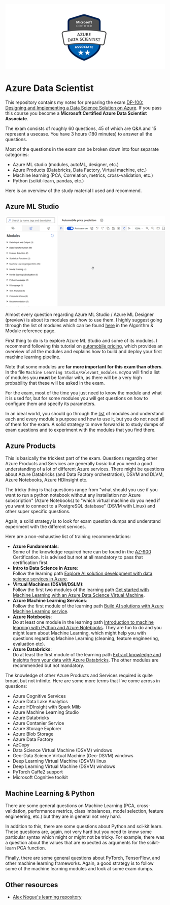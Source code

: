 ![](./badges2.png)

# Azure Data Scientist

This repository contains my notes for preparing the exam [DP-100: Designing and Implementing a Data Science Solution on Azure](https://www.microsoft.com/en-us/learning/exam-dp-100.aspx). If you pass this course you become a **Microsoft Certified Azure Data Scientist Associate**.

The exam consists of roughly 60 questions, 45 of which are Q&A and 15 represent a usecase. You have 3 hours (180 minutes) to answer all the questions. 

Most of the questions in the exam can be broken down into four separate categories:
* Azure ML studio (modules, autoML, designer, etc.)
* Azure Products (Databricks, Data Factory, Virtual machine, etc.)
* Machine learning (PCA, Correlation, metrics, cross-validation, etc.)
* Python (scikit-learn, pandas, etc.)

Here is an overview of the study material I used and recommend.

## Azure ML Studio

![](./drag-data.gif)

Almost every question regarding Azure ML Studio / Azure ML Designer (preview) is about its modules and how to use them. I highly suggest going through the list of modules which can be found [here](https://docs.microsoft.com/en-us/azure/machine-learning/algorithm-module-reference/module-reference) in the Algorithm & Module reference page. 

First thing to do is to explore Azure ML Studio and some of its modules. I recommend following this tutorial on [automobile pricing](https://docs.microsoft.com/en-us/azure/machine-learning/tutorial-designer-automobile-price-deploy), which provides an overview of all the modules and explains how to build and deploy your first machine learning pipeline. 

Note that some modules are **far more important for this exam than others**. In the file `Machine Learning Studio/Relevant_modules.md`you will find a list of modules you **must** be familiar with, as there will be a very high probability that these will be asked in the exam.

For the exam, most of the time you just need to know the module and what it is used for, but for some modules you will get questions on how to configure them and specify its parameters. 

In an ideal world, you should go through the [list](https://docs.microsoft.com/en-us/azure/machine-learning/algorithm-module-reference/module-reference) of modules and understand each and every module's purpose and how to use it, but you do not need all of them for the exam. A solid strategy to move forward is to study dumps of exam questions and to experiment with the modules that you find there. 

## Azure Products

This is basically the trickiest part of the exam. Questions regarding other Azure Products and Services are generally *basic* but you need a good understanding of a lot of different Azure services. There might be questions about Azure Databricks (and Data Factory orchestration), DSVM and DLVM, Azure Notebooks, Azure HDInsight etc. 

The tricky thing is that questions range from "what should you use if you want to run a python notebook without any installation nor Azure subscription" (Azure Notebooks) to "which virtual machine do you need if you want to connect to a PostgreSQL database" (DSVM with Linux) and other super specific questions. 

Again, a solid strategy is to look for exam question dumps and understand experiment with the different services. 

Here are a non-exhaustive list of training recommendations:
- __Azure Fundamentals__: <br> Some of the knowledge required here can be found in the [AZ-900](https://docs.microsoft.com/en-us/learn/paths/azure-fundamentals/index) Certification. It is advised but not at all mandatory to pass that certification first.
- __Intro to Data Science in Azure__: <br> Follow the learning path [Explore AI solution development with data science services in Azure](https://docs.microsoft.com/en-us/learn/paths/explore-data-science-tools-in-azure/).
- __Virtual Machines (DSVM/DSLM)__: <br> Follow the first two modules of the learning path [Get started with Machine Learning with an Azure Data Science Virtual Machine](https://docs.microsoft.com/en-us/learn/paths/get-started-with-azure-dsvm/).
- __Azure Machine Learning Services__: <br> Follow the first module of the learning path [Build AI solutions with Azure Machine Learning service](https://docs.microsoft.com/en-us/learn/paths/build-ai-solutions-with-azure-ml-service/). 
- __Azure Notebooks__: <br> Do at least one module in the learning path [Introduction to machine learning with Python and Azure Notebooks](https://docs.microsoft.com/en-us/learn/paths/intro-to-ml-with-python/). They are fun to do and you might learn about Machine Learning, which might help you with questions regarding Machine Learning (cleaning, feature engineering, evaluation etc).
- __Azure Databricks__: <br> Do at least the first module of the learning path [Extract knowledge and insights from your data with Azure Databricks](https://docs.microsoft.com/en-us/learn/paths/data-science/). The other modules are recommended but not mandatory.

The knowledge of other Azure Products and Services required is quite broad, but not infinite. Here are some more terms that I've come across in questions:

* Azure Cognitive Services
* Azure Data Lake Analytics
* Azure HDInsight with Spark Mlib
* Azure Machine Learning Studio
* Azure Databricks
* Azure Contanier Service
* Azure Storage Explorer
* Azure Blob Storage
* Azure Data Factory
* AzCopy
* Data Science Virtual Machine (DSVM) windows
* Geo-Data Science Virtual Machine (Geo-DSVM) windows
* Deep Learning Virtual Machine (DSVM) linux
* Deep Learning Virtual Machine (DSVM) windows
* PyTorch Caffe2 support
* Microsoft Cognitive toolkit

## Machine Learning & Python

There are some general questions on Machine Learning (PCA, cross-validation, performance metrics, class imbalances, model selection, feature engineering, etc.) but they are in general not very hard. 

In addition to this, there are some questions about Python and sci-kit learn. These questions are, again, not very hard but you need to know some particular syntax which might or might not be tricky. For example, there was a question about the values that are expected as arguments for the scikit-learn PCA function. 

Finally, there are some general questions about PyTorch, TensorFlow, and other machine learning frameworks. Again, a good strategy is to follow some of the machine learning modules and look at some exam dumps. 

## Other resources

* [Alex Nogue's learning repository](https://github.com/alex-nogue/Microsoft_Certification_DP-100_Azure_Data_Scientist)